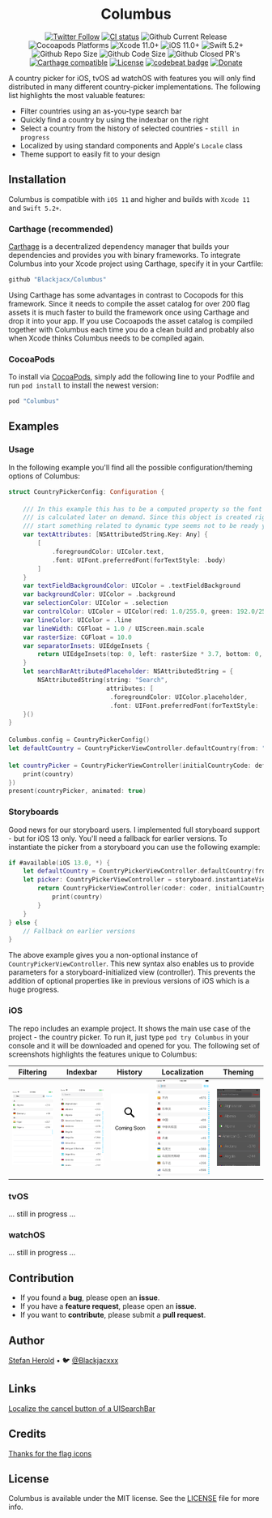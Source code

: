 <!-- <p align="center">
<img src="./icon.png" alt="Columbus" height="128" width="128">
</p> -->

<h1 align="center">Columbus</h1>

<p align="center">
  <a href="https://twitter.com/blackjacxxx"><img alt="Twitter Follow" src="https://img.shields.io/twitter/follow/blackjacxxx?label=%40Blackjacxxx"/></a>
  <a href="https://github.com/Blackjacx/columbus/actions?query=workflow%3ACI"><img alt="CI status" src="https://github.com/blackjacx/columbus/workflows/CI/badge.svg" /></a>
  <img alt="Github Current Release" src="https://img.shields.io/github/release/blackjacx/Columbus.svg" /> 
  <img alt="Cocoapods Platforms" src="https://img.shields.io/cocoapods/p/Columbus.svg"/>
  <img alt="Xcode 11.0+" src="https://img.shields.io/badge/Xcode-11.0%2B-blue.svg"/>
  <img alt="iOS 11.0+" src="https://img.shields.io/badge/iOS-11.0%2B-blue.svg"/>
  <img alt="Swift 5.2+" src="https://img.shields.io/badge/Swift-5.2%2B-orange.svg"/>
  <img alt="Github Repo Size" src="https://img.shields.io/github/repo-size/blackjacx/Columbus.svg" />
  <img alt="Github Code Size" src="https://img.shields.io/github/languages/code-size/blackjacx/Columbus.svg" />
  <img alt="Github Closed PR's" src="https://img.shields.io/github/issues-pr-closed/blackjacx/Columbus.svg" />
  <a href="https://github.com/Carthage/Carthage"><img alt="Carthage compatible" src="https://img.shields.io/badge/Carthage-Compatible-brightgreen.svg?style=flat"/></a>
  <a href="https://github.com/Blackjacx/Columbus/blob/develop/LICENSE?raw=true"><img alt="License" src="https://img.shields.io/cocoapods/l/Columbus.svg?style=flat"/></a>
  <a href="https://codebeat.co/projects/github-com-blackjacx-columbus-develop"><img alt="codebeat badge" src="https://codebeat.co/badges/7ad2da62-af22-4a76-a4da-2eb2002bde18" /></a>  
  <a href="https://www.paypal.me/STHEROLD"><img alt="Donate" src="https://img.shields.io/badge/Donate-PayPal-blue.svg"/></a>
</p>

A country picker for iOS, tvOS ad watchOS with features you will only find distributed in many different country-picker implementations. The following list highlights the most valuable features:
- Filter countries using an as-you-type search bar
- Quickly find a country by using the indexbar on the right
- Select a country from the history of selected countries - `still in progress`
- Localized by using standard components and Apple's `Locale` class
- Theme support to easily fit to your design

## Installation

Columbus is compatible with `iOS 11` and higher and builds with `Xcode 11` and `Swift 5.2+`. 

### Carthage (recommended)

[Carthage](https://github.com/Carthage/Carthage) is a decentralized dependency manager that builds your dependencies and provides you with binary frameworks. To integrate Columbus into your Xcode project using Carthage, specify it in your Cartfile:

```ruby
github "Blackjacx/Columbus"
```

Using Carthage has some advantages in contrast to Cocopods for this framework. Since it needs to compile the asset catalog for over 200 flag assets it is much faster to build the framework once using Carthage and drop it into your app. If you use Cocoapods the asset catalog is compiled together with Columbus each time you do a clean build and probably also when Xcode thinks Columbus needs to be compiled again.

### CocoaPods

To install via [CocoaPods](https://cocoapods.org/pods/Columbus), simply add the following line to your Podfile and run `pod install` to install the newest version:

```ruby
pod "Columbus"
```

## Examples

### Usage

In the following example you'll find all the possible configuration/theming options of Columbus:

```swift
struct CountryPickerConfig: Configuration {

    /// In this example this has to be a computed property so the font object
    /// is calculated later on demand. Since this object is created right at app
    /// start something related to dynamic type seems not to be ready yet.
    var textAttributes: [NSAttributedString.Key: Any] {
        [
            .foregroundColor: UIColor.text,
            .font: UIFont.preferredFont(forTextStyle: .body)
        ]
    }
    var textFieldBackgroundColor: UIColor = .textFieldBackground
    var backgroundColor: UIColor = .background
    var selectionColor: UIColor = .selection
    var controlColor: UIColor = UIColor(red: 1.0/255.0, green: 192.0/255.0, blue: 1, alpha: 1)
    var lineColor: UIColor = .line
    var lineWidth: CGFloat = 1.0 / UIScreen.main.scale
    var rasterSize: CGFloat = 10.0
    var separatorInsets: UIEdgeInsets {
        return UIEdgeInsets(top: 0, left: rasterSize * 3.7, bottom: 0, right: rasterSize)
    }
    let searchBarAttributedPlaceholder: NSAttributedString = {
        NSAttributedString(string: "Search",
                           attributes: [
                            .foregroundColor: UIColor.placeholder,
                            .font: UIFont.preferredFont(forTextStyle: .body)])
    }()
}

Columbus.config = CountryPickerConfig()
let defaultCountry = CountryPickerViewController.defaultCountry(from: "US")

let countryPicker = CountryPickerViewController(initialCountryCode: defaultCountry.isoCountryCode, didSelectClosure: { (country) in
    print(country)
})
present(countryPicker, animated: true)

```

### Storyboards

Good news for our storyboard users. I implemented full storyboard support - but for iOS 13 only. You'll need a fallback for earlier versions. To instantiate the picker from a storyboard you can use the following example:

```swift
if #available(iOS 13.0, *) {
    let defaultCountry = CountryPickerViewController.defaultCountry(from: "US")
    let picker: CountryPickerViewController = storyboard.instantiateViewController(identifier: "Picker") { (coder) -> CountryPickerViewController? in
        return CountryPickerViewController(coder: coder, initialCountryCode: defaultCountry.isoCountryCode) { (country) in
            print(country)
        }
    }
} else {
    // Fallback on earlier versions
}

```

The above example gives you a non-optional instance of `CountryPickerViewController`. This new syntax also enables us to provide parameters for a storyboard-initialized view (controller). This prevents the addition of optional properties like in previous versions of iOS which is a huge progress.

### iOS

The repo includes an example project. It shows the main use case of the project - the country picker. To run it, just type `pod try Columbus` in your console and it will be downloaded and opened for you. The following set of screenshots highlights the features unique to Columbus:

Filtering|Indexbar|History|Localization|Theming
--- | --- | --- | --- | ---
![Searchbar](./github/assets/searchbar.png)|![Indexbar](./github/assets/indexbar.png)|![History](./github/assets/history.png)|![Localization](./github/assets/localization.png)|![Theming](./github/assets/theming.png) 


### tvOS
... still in progress ...

### watchOS
... still in progress ...

## Contribution

- If you found a **bug**, please open an **issue**.
- If you have a **feature request**, please open an **issue**.
- If you want to **contribute**, please submit a **pull request**.

## Author

[Stefan Herold](mailto:stefan.herold@gmail.com) • 🐦 [@Blackjacxxx](https://twitter.com/Blackjacxxx)

## Links

[Localize the cancel button of a UISearchBar](https://stackoverflow.com/questions/12031942/uisearchbar-cancel-button-change-language-of-word-cancel-in-uisearchdisplaycon)

## Credits

[Thanks for the flag icons](https://github.com/lipis/flag-icon-css)

## License

Columbus is available under the MIT license. See the [LICENSE](LICENSE) file for more info.